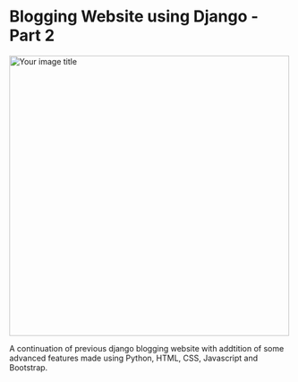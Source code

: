 # Blogging Website using Django - Part 2 


<img src="https://wezom.com.ua/Media/files/filemanager/2019/jang/maxresdefault.jpg" alt="Your image title" width="500"/>


A continuation of previous django blogging website with addtition of some advanced features made using Python, HTML, CSS, Javascript and Bootstrap.

